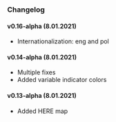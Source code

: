 ### Changelog

#### v0.16-alpha (8.01.2021)
- Internationalization: eng and pol

#### v0.14-alpha (8.01.2021)
- Multiple fixes
- Added variable indicator colors

#### v0.13-alpha (8.01.2021)
- Added HERE map
